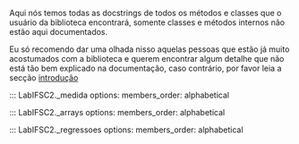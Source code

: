 Aqui nós temos todas as docstrings de todos os métodos e classes que o
usuário da biblioteca encontrará, somente classes e métodos internos não estão
aqui documentados. 

Eu só recomendo dar uma olhada nisso aquelas pessoas que estão já muito
acostumados com a biblioteca e querem encontrar algum detalhe que
não está tão bem explicado na documentação, caso contrário, por favor
leia a secção [introdução](introducao.md)


::: LabIFSC2._medida
    options:
      members_order: alphabetical

::: LabIFSC2._arrays
    options:
      members_order: alphabetical

::: LabIFSC2._regressoes
    options:
      members_order: alphabetical